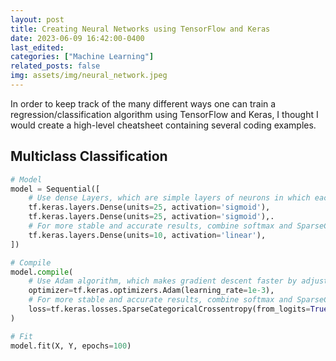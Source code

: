```yaml
---
layout: post
title: Creating Neural Networks using TensorFlow and Keras 
date: 2023-06-09 16:42:00-0400
last_edited:
categories: ["Machine Learning"]
related_posts: false
img: assets/img/neural_network.jpeg
---
```


In order to keep track of the many different ways one can train a regression/classification algorithm using TensorFlow and Keras, I thought I would create a high-level cheatsheet containing several coding examples.

## Multiclass Classification 

```python
# Model
model = Sequential([
    # Use dense Layers, which are simple layers of neurons in which each neuron receives input from all the neurons of the previous layer.
    tf.keras.layers.Dense(units=25, activation='sigmoid'),
    tf.keras.layers.Dense(units=25, activation='sigmoid'),.
    # For more stable and accurate results, combine softmax and SparseCategoricalCrossentropy loss function
    tf.keras.layers.Dense(units=10, activation='linear'),
])

# Compile
model.compile(
    # Use Adam algorithm, which makes gradient descent faster by adjusting the learning rate automatically
    optimizer=tf.keras.optimizers.Adam(learning_rate=1e-3),
    # For more stable and accurate results, combine softmax and SparseCategoricalCrossentropy loss function
    loss=tf.keras.losses.SparseCategoricalCrossentropy(from_logits=True) 
)

# Fit
model.fit(X, Y, epochs=100)
```

